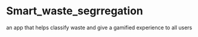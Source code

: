 # Smart_waste_segrregation
an app that helps classify waste and give a gamified experience to all users

